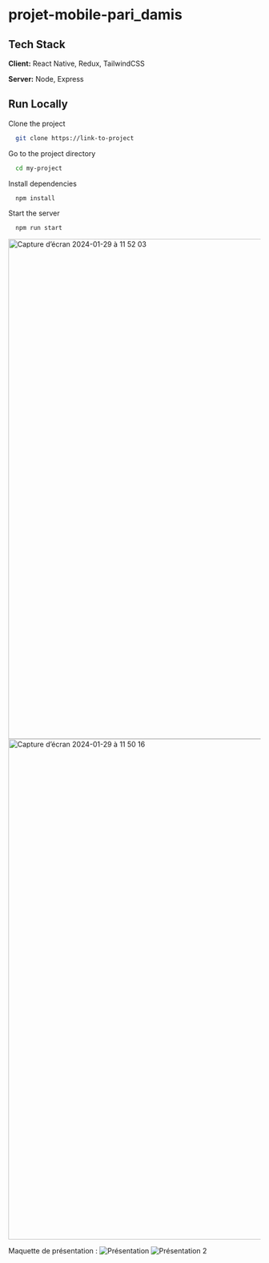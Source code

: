 # projet-mobile-pari_damis

## Tech Stack

**Client:** React Native, Redux, TailwindCSS

**Server:** Node, Express


## Run Locally

Clone the project

```bash
  git clone https://link-to-project
```

Go to the project directory

```bash
  cd my-project
```

Install dependencies

```bash
  npm install
```

Start the server

```bash
  npm run start
```


<img width="999" alt="Capture d’écran 2024-01-29 à 11 52 03" src="https://github.com/yoann90/projet-mobile-pari_damis/assets/135041871/db204381-ec3c-4b7d-84e8-2f7f3007c9a5">


<img width="1000" alt="Capture d’écran 2024-01-29 à 11 50 16" src="https://github.com/yoann90/projet-mobile-pari_damis/assets/135041871/f9cb7e62-1d98-4c56-8a0e-d54197f6eed8">

Maquette de présentation :
![Présentation](https://github.com/yoann90/projet-mobile-pari_damis/assets/135041871/773bdd8d-d07c-45b2-bafb-287010eac0ca)
![Présentation 2](https://github.com/yoann90/projet-mobile-pari_damis/assets/135041871/d83959b4-da90-47e8-a294-3067ce54d911)

